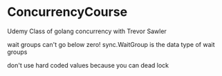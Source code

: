# ConcurrencyCourse
Udemy Class of golang concurrency with Trevor Sawler


wait groups can't go below zero!
sync.WaitGroup is the data type of wait groups


don't use hard coded values because you can dead lock